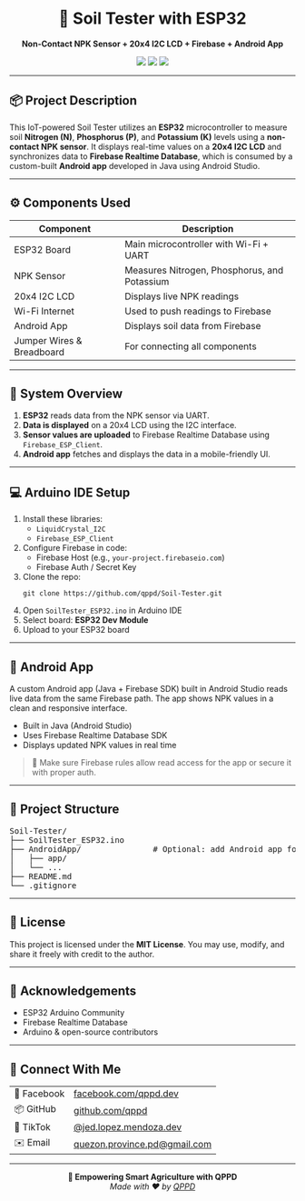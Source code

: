 <div align="center">
  <h1>🌱 Soil Tester with ESP32</h1>
  <p><strong>Non-Contact NPK Sensor + 20x4 I2C LCD + Firebase + Android App</strong></p>
  <img src="https://img.shields.io/badge/Platform-ESP32-blue?style=for-the-badge" />
  <img src="https://img.shields.io/badge/Status-Active-brightgreen?style=for-the-badge" />
  <img src="https://img.shields.io/badge/Made%20By-QPPD-blueviolet?style=for-the-badge" />
</div>

---

<h2>📦 Project Description</h2>

<p>
This IoT-powered Soil Tester utilizes an <strong>ESP32</strong> microcontroller to measure soil <strong>Nitrogen (N)</strong>, <strong>Phosphorus (P)</strong>, and <strong>Potassium (K)</strong> levels using a <strong>non-contact NPK sensor</strong>. It displays real-time values on a <strong>20x4 I2C LCD</strong> and synchronizes data to <strong>Firebase Realtime Database</strong>, which is consumed by a custom-built <strong>Android app</strong> developed in Java using Android Studio.
</p>

---

<h2>⚙️ Components Used</h2>

<table>
  <thead>
    <tr>
      <th>Component</th>
      <th>Description</th>
    </tr>
  </thead>
  <tbody>
    <tr>
      <td>ESP32 Board</td>
      <td>Main microcontroller with Wi-Fi + UART</td>
    </tr>
    <tr>
      <td>NPK Sensor</td>
      <td>Measures Nitrogen, Phosphorus, and Potassium</td>
    </tr>
    <tr>
      <td>20x4 I2C LCD</td>
      <td>Displays live NPK readings</td>
    </tr>
    <tr>
      <td>Wi-Fi Internet</td>
      <td>Used to push readings to Firebase</td>
    </tr>
    <tr>
      <td>Android App</td>
      <td>Displays soil data from Firebase</td>
    </tr>
    <tr>
      <td>Jumper Wires & Breadboard</td>
      <td>For connecting all components</td>
    </tr>
  </tbody>
</table>

---

<h2>🔗 System Overview</h2>

<ol>
  <li><strong>ESP32</strong> reads data from the NPK sensor via UART.</li>
  <li><strong>Data is displayed</strong> on a 20x4 LCD using the I2C interface.</li>
  <li><strong>Sensor values are uploaded</strong> to Firebase Realtime Database using <code>Firebase_ESP_Client</code>.</li>
  <li><strong>Android app</strong> fetches and displays the data in a mobile-friendly UI.</li>
</ol>

---

<h2>💻 Arduino IDE Setup</h2>

<ol>
  <li>Install these libraries:
    <ul>
      <li><code>LiquidCrystal_I2C</code></li>
      <li><code>Firebase_ESP_Client</code></li>
    </ul>
  </li>
  <li>Configure Firebase in code:
    <ul>
      <li>Firebase Host (e.g., <code>your-project.firebaseio.com</code>)</li>
      <li>Firebase Auth / Secret Key</li>
    </ul>
  </li>
  <li>Clone the repo:
    <pre><code>git clone https://github.com/qppd/Soil-Tester.git</code></pre>
  </li>
  <li>Open <code>SoilTester_ESP32.ino</code> in Arduino IDE</li>
  <li>Select board: <strong>ESP32 Dev Module</strong></li>
  <li>Upload to your ESP32 board</li>
</ol>

---

<h2>📲 Android App</h2>

<p>
A custom Android app (Java + Firebase SDK) built in Android Studio reads live data from the same Firebase path. The app shows NPK values in a clean and responsive interface.
</p>

<ul>
  <li>Built in Java (Android Studio)</li>
  <li>Uses Firebase Realtime Database SDK</li>
  <li>Displays updated NPK values in real time</li>
</ul>

> 🔐 Make sure Firebase rules allow read access for the app or secure it with proper auth.

---

<h2>📁 Project Structure</h2>

<pre>
Soil-Tester/
├── SoilTester_ESP32.ino
├── AndroidApp/               # Optional: add Android app folder here
│   ├── app/
│   └── ...
├── README.md
└── .gitignore
</pre>

---

<h2>📝 License</h2>

<p>This project is licensed under the <strong>MIT License</strong>. You may use, modify, and share it freely with credit to the author.</p>

---

<h2>🙌 Acknowledgements</h2>

<ul>
  <li>ESP32 Arduino Community</li>
  <li>Firebase Realtime Database</li>
  <li>Arduino & open-source contributors</li>
</ul>

---

<h2>🔗 Connect With Me</h2>

<table>
  <tr>
    <td>📘 Facebook</td>
    <td><a href="https://facebook.com/qppd.dev" target="_blank">facebook.com/qppd.dev</a></td>
  </tr>
  <tr>
    <td>📦 GitHub</td>
    <td><a href="https://github.com/qppd" target="_blank">github.com/qppd</a></td>
  </tr>
  <tr>
    <td>🎥 TikTok</td>
    <td><a href="https://www.tiktok.com/@jed.lopez.mendoza.dev" target="_blank">@jed.lopez.mendoza.dev</a></td>
  </tr>
  <tr>
    <td>✉️ Email</td>
    <td><a href="mailto:quezon.province.pd@gmail.com">quezon.province.pd@gmail.com</a></td>
  </tr>
</table>

---

<div align="center">
  <strong>🌿 Empowering Smart Agriculture with QPPD</strong><br/>
  <em>Made with ❤️ by <a href="https://github.com/qppd">QPPD</a></em>
</div>
